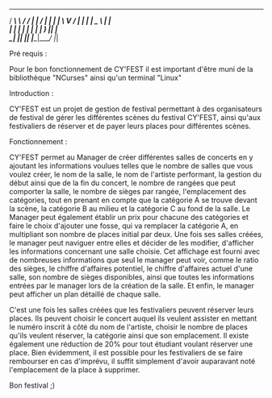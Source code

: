 
______   __  _____ _____ ____ _____ 
 / ___\ \ / / |  ___| ____/ ___|_   _|
| |    \ V /  | |_  |  _| \___ \ | |  
| |___  | |   |  _| | |___ ___) || |  
 \____| |_|   |_|   |_____|____/ |_|



Pré requis :

Pour le bon fonctionnement de CY'FEST il est important d'être muni de la bibliothèque "NCurses" ainsi qu'un terminal "Linux"  
                                          

                                    
Introduction :
                                                              
CY'FEST est un projet de gestion de festival permettant à des organisateurs de festival de gérer les différentes scènes du festival CY'FEST, ainsi qu'aux festivaliers de réserver et de payer leurs places pour différentes scènes.



Fonctionnement : 

CY'FEST permet au Manager de créer différentes salles de concerts en y ajoutant les informations voulues telles que le nombre de salles que vous voulez créer, le nom de la salle, le nom de l'artiste performant, la gestion du début ainsi que de la fin du concert, le nombre de rangées que peut comporter la salle, le nombre de sièges par rangée, l'emplacement des catégories, tout en prenant en compte que la catégorie A se trouve devant la scène, la catégorie B au milieu et la catégorie C au fond de la salle. Le Manager peut également établir un prix pour chacune des catégories et faire le choix d'ajouter une fosse, qui va remplacer la catégorie A, en multipliant son nombre de places initial par deux. Une fois ses salles créées, le manager peut naviguer entre elles et décider de les modifier, d'afficher les informations concernant une salle choisie. Cet affichage est fourni avec de nombreuses informations que seul le manager peut voir, comme le ratio des sièges, le chiffre d'affaires potentiel, le chiffre d'affaires actuel d'une salle, son nombre de sièges disponibles, ainsi que toutes les informations entrées par le manager lors de la création de la salle. Et enfin, le manager peut afficher un plan détaillé de chaque salle.


C'est une fois les salles créées que les festivaliers peuvent réserver leurs places. Ils peuvent choisir le concert auquel ils veulent assister en mettant le numéro inscrit à côté du nom de l'artiste, choisir le nombre de places qu'ils veulent réserver, la catégorie ainsi que son emplacement. Il existe également une réduction de 20% pour tout étudiant voulant réserver une place. Bien évidemment, il est possible pour les festivaliers de se faire rembourser en cas d'imprévu, il suffit simplement d'avoir auparavant noté l'emplacement de la place à supprimer.

Bon festival ;)





